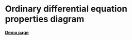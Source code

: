 # Ordinary differential equation properties diagram

**[Demo page][demo-en-base]**

[demo-en-base]: http://antonkhorev.github.io/crnx-ode-properties/en/base/
